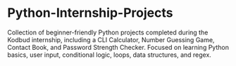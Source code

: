 # Python-Internship-Projects
Collection of beginner-friendly Python projects completed during the Kodbud internship, including a CLI Calculator, Number Guessing Game, Contact Book, and Password Strength Checker. Focused on learning Python basics, user input, conditional logic, loops, data structures, and regex.
